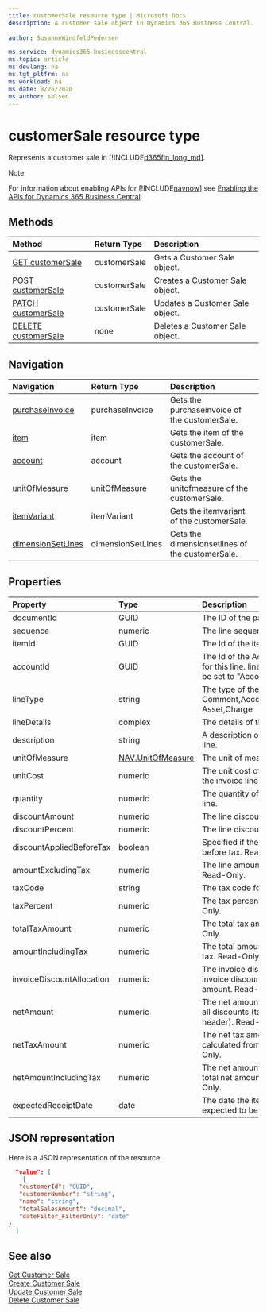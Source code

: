 ```yaml
---
title: customerSale resource type | Microsoft Docs
description: A customer sale object in Dynamics 365 Business Central.
 
author: SusanneWindfeldPedersen

ms.service: dynamics365-businesscentral
ms.topic: article
ms.devlang: na
ms.tgt_pltfrm: na
ms.workload: na
ms.date: 8/26/2020
ms.author: solsen
---
```


# customerSale resource type
Represents a customer sale in [!INCLUDE[d365fin_long_md](../../includes/d365fin_long_md.md)].

> [!NOTE]  
> For information about enabling APIs for [!INCLUDE[navnow](../../includes/navnow_md.md)] see [Enabling the APIs for Dynamics 365 Business Central](../enabling-apis-for-dynamics-nav.md).

## Methods

| Method       | Return Type  |Description|
|:---------------|:--------|:----------|
|[GET customerSale](../api/dynamics_customerSale_get.md)|customerSale|Gets a Customer Sale object.|
|[POST customerSale](../api/dynamics_create_customerSale.md)|customerSale|Creates a Customer Sale object.|
|[PATCH customerSale](../api/dynamics_customerSale_update.md)|customerSale|Updates a Customer Sale object.|
|[DELETE customerSale](../api/dynamics_customerSale_delete.md)|none   |Deletes a Customer Sale object.|


## Navigation

| Navigation |Return Type| Description |
|:----------|:----------|:-----------------|
|[purchaseInvoice](../resources/dynamics_purchaseinvoice.md)|purchaseInvoice   |Gets the purchaseinvoice of the customerSale.|
|[item](../resources/dynamics_item.md)|item   |Gets the item of the customerSale.|
|[account](../resources/dynamics_account.md)|account   |Gets the account of the customerSale.|
|[unitOfMeasure](../resources/dynamics_unitofmeasure.md)|unitOfMeasure   |Gets the unitofmeasure of the customerSale.|
|[itemVariant](../resources/dynamics_itemvariant.md)|itemVariant   |Gets the itemvariant of the customerSale.|
|[dimensionSetLines](../resources/dynamics_dimensionsetlines.md)|dimensionSetLines   |Gets the dimensionsetlines of the customerSale.|



## Properties

| Property     | Type   |Description|
|:---------------|:--------|:----------|
|documentId|GUID|The ID of the parent invoice.|
|sequence|numeric|The line sequence number.|
|itemId|GUID|The Id of the item in the invoice line.|
|accountId|GUID|The Id of the Account that will be used for this line. lineType will automatically be set to "Account" if this is set.|
|lineType|string|The type of the line. Can be Comment,Account,Item,Resource,Fixed Asset,Charge|
|lineDetails|complex|The details of the line.|
|description|string|A description of the item in the invoice line.|
|unitOfMeasure|[NAV.UnitOfMeasure](../resources/dynamics_complextypes.md)|The unit of measure complex type.|
|unitCost|numeric|The unit cost of each individual item in the invoice line.|
|quantity|numeric|The quantity of the item in the invoice line.|
|discountAmount|numeric|The line discount amount.|
|discountPercent|numeric|The line discount percent.|
|discountAppliedBeforeTax|boolean|Specified if the discount is applied before tax. Read-Only.|
|amountExcludingTax|numeric|The line amount excluding the tax. Read-Only.|
|taxCode|string|The tax code for the line.|
|taxPercent|numeric|The tax percent for the line. Read-Only.|
|totalTaxAmount|numeric|The total tax amount for the line. Read-Only.|
|amountIncludingTax|numeric|The total amount for the line including tax. Read-Only.|
|invoiceDiscountAllocation|numeric|The invoice discount allocation is the invoice discount distributed on the total amount. Read-Only.|
|netAmount|numeric|The net amount is the amount including all discounts (taken from invoice header). Read-Only.|
|netTaxAmount|numeric|The net tax amount is the tax amount calculated from net amount. Read-Only.|
|netAmountIncludingTax|numeric|The net amount including tax is the total net amount including tax. Read-Only.|
|expectedReceiptDate|date|The date the item in the line is expected to be received.|

## JSON representation

Here is a JSON representation of the resource.


```json
  "value": [
    {
   "customerId": "GUID",
   "customerNumber": "string",
   "name": "string",
   "totalSalesAmount": "decimal",
   "dateFilter_FilterOnly": "date"
}
  ]
```

## See also

[Get Customer Sale](../api/dynamics_customerSale_get.md)  
[Create Customer Sale](../api/dynamics_create_customerSale.md)  
[Update Customer Sale](../api/dynamics_customerSale_update.md)  
[Delete Customer Sale](../api/dynamics_customerSale_delete.md)  
